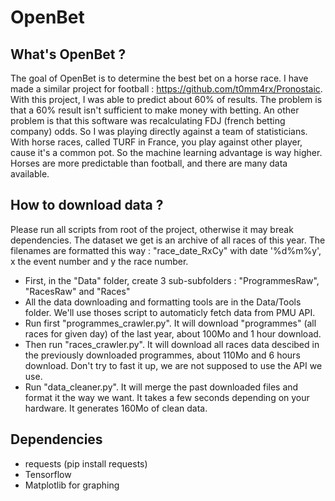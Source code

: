 # OpenBet

## What's OpenBet ?
The goal of OpenBet is to determine the best bet on a horse race.
I have made a similar project for football : https://github.com/t0mm4rx/Pronostaic.
With this project, I was able to predict about 60% of results. The problem is that a 60% result isn't sufficient to make money with betting. An other problem is that this software was recalculating FDJ (french betting company) odds. So I was playing directly against a team of statisticians.
With horse races, called TURF in France, you play against other player, cause it's a common pot. So the machine learning advantage is way higher. Horses are more predictable than football, and there are many data available.

## How to download data ?
Please run all scripts from root of the project, otherwise it may break dependencies.
The dataset we get is an archive of all races of this year. The filenames are formatted this way : "race_date_RxCy" with date '%d%m%y', x the event number and y the race number.
- First, in the "Data" folder, create 3 sub-subfolders : "ProgrammesRaw", "RacesRaw" and "Races"
- All the data downloading and formatting tools are in the Data/Tools folder. We'll use thoses script to automaticly fetch data from PMU API.
- Run first "programmes_crawler.py". It will download "programmes" (all races for given day) of the last year, about 100Mo and 1 hour download.
- Then run "races_crawler.py". It will download all races data descibed in the previously downloaded programmes, about 110Mo and 6 hours download. Don't try to fast it up, we are not supposed to use the API we use.
- Run "data_cleaner.py". It will merge the past downloaded files and format it the way we want. It takes a few seconds depending on your hardware. It generates 160Mo of clean data.

## Dependencies
- requests (pip install requests)
- Tensorflow
- Matplotlib for graphing

